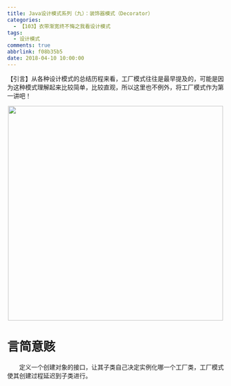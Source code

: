 ```yaml
---
title: Java设计模式系列（九）：装饰器模式（Decorator）
categories:
  - 【103】衣带渐宽终不悔之我看设计模式
tags:
  - 设计模式
comments: true
abbrlink: f08b35b5
date: 2018-04-10 10:00:00
---
```

【引言】从各种设计模式的总结历程来看，工厂模式往往是最早提及的，可能是因为这种模式理解起来比较简单，比较直观，所以这里也不例外，将工厂模式作为第一讲吧！
<div align=center><img src="/img/2018/2018-08-20-09.jpg" width="500"/></div>
<!-- more -->

# 言简意赅
&emsp;&emsp;定义一个创建对象的接口，让其子类自己决定实例化哪一个工厂类，工厂模式使其创建过程延迟到子类进行。